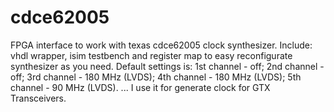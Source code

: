 # cdce62005
FPGA interface to work with texas cdce62005 clock synthesizer.
Include: vhdl wrapper, isim testbench and register map to easy reconfigurate synthesizer as you need.
Default settings is: 
  1st channel - off; 
  2nd channel - off; 
  3rd channel - 180 MHz (LVDS); 
  4th channel - 180 MHz (LVDS); 
  5th channel - 90 MHz (LVDS).
  ...
I use it for generate clock for GTX Transceivers.
